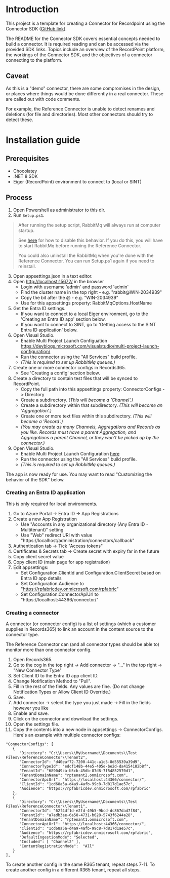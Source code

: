# Introduction 
This project is a template for creating a Connector for Recordpoint using the Connector SDK ([GitHub link][github-link]). 

The README for the Connector SDK covers essential concepts needed to build a connector. It is required reading and can be accessed via the provided SDK links. Topics include an overview of the RecordPoint platform, the workings of the Connector SDK, and the objectives of a connector connecting to the platform.

## Caveat

As this is a "demo" connector, there are some compromises in the design, or places where things would be done differently in a real connector. 
These are called out with code comments.

For example, the Reference Connector is unable to detect renames and deletions (for file and directories). Most other connectors should try to detect these.

# Installation guide

## Prerequisites
- Chocolatey
- .NET 8 SDK
- Eiger (RecordPoint) environment to connect to (local or SINT)

## Process 

1. Open Powershell as administrator to this dir.
2. Run `Setup.ps1`.

> After running the setup script, RabbitMq will always run at computer startup.
> 
> See [here][rabbitmq-service] for how to disable this behavior. If you do this, you will have to start RabbitMq before running the Reference Connector.
>
> You could also uninstall the RabbitMq when you're done with the Reference Connector. You can run Setup.ps1 again if you need to reinstall.

3. Open appsettings.json in a text editor.
4. Open [http://localhost:15672/][rabbitmq-localhost] in the browser
   - Login with username 'admin' and password 'admin'
   - Find the cluster name in the top right - e.g. "rabbit@WIN-2034939"
   - Copy the bit after the @ - e.g. "WIN-2034939"
   - Use for this appsettings property: RabbitMqOptions.HostName
5. Get the Entra ID settings. 
   - If you want to connect to a local Eiger environment, go to the 'Creating an Entra ID app' section below.
   - If you want to connect to SINT, go to 'Getting access to the SINT Entra ID application' below.
6. Open Visual Studio.
   - Enable Multi Project Launch Configuation https://devblogs.microsoft.com/visualstudio/multi-project-launch-configuration/
   - Run the connector using the "All Services" build profile.
   - *(This is required to set up RabbitMq queues.)*
7. Create one or more connector configs in Records365. 
   - See 'Creating a config' section below.
8. Create a directory to contain test files that will be synced to RecordPoint.
   - Copy the full path into this appsettings property: ConnectorConfigs -> Directory
   - Create a subdirectory. *(This will become a 'Channel'.)*
   - Create a subdirectory within that subdirectory. *(This will become an 'Aggregation'.)*
   - Create one or more text files within this subdirectory. *(This will become a 'Record'.)*
   - *(You may create as many Channels, Aggregations and Records as you like. Records must have a parent Aggregation, and Aggregations a parent Channel, or they won't be picked up by the connector.)*
8. Open Visual Studio.
   - Enable Multi Project Launch Configuration [here][multi-project-launch]
   - Run the connector using the "All Services" build profile.
   - *(This is required to set up RabbitMq queues.)*

The app is now ready for use. 
You may want to read "Customizing the behavior of the SDK" below.

### Creating an Entra ID application 
This is only required for local environments. 

1. Go to Azure Portal -> Entra ID -> App Registrations
2. Create a new App Registration 
   - Use "Accounts in any organizational directory (Any Entra ID - Multitenant)" setting 
   - Use "Web" redirect URI with value "https://localhost/administration/connectors/callback"
3. Authentication tab -> Tick "Access tokens"
4. Certificates & Secrets tab -> Create secret with expiry far in the future
5. Copy client secret value
6. Copy client ID (main page for app registration)
7. Edit appsettings:
   - Set Configuration.ClientId and Configuration.ClientSecret based on Entra ID app details
   - Set Configuration.Audience to "https://rpfabricdev.onmicrosoft.com/rpfabric"
   - Set Configuration.ConnectorApiUrl to "https://localhost:44366/connector/"

### Creating a connector

A connector (or connector config) is a list of settings (which a customer supplies in Records365) to link an account in the content source to the connector type.

The Reference Connector can (and all connector types should be able to) monitor more than one connector config.

1. Open Records365.
2. Go to the cog in the top right -> Add connector -> "..." in the top right -> "New Connector Type"
3. Set Client ID to the Entra ID app client ID.
4. Change Notification Method to "Pull".
5. Fill in the rest of the fields. Any values are fine. (Do not change Notification Types or Allow Client ID Override.)
6. Save. 
7. Add connector -> select the type you just made -> Fill in the fields however you like
8. Enable and save.
9. Click on the connector and download the settings.
10. Open the settings file.
11. Copy the contents into a new node in appsettings -> ConnectorConfigs. Here's an example with multiple connector configs:
```
"ConnectorConfigs": [
   {
      "Directory": "C:\\Users\\MyUsername\\Documents\\Test Files\\ReferenceConnector\\Tenant2",
      "ConnectorId": "d40eaf72-7200-441c-a1c5-8d55539a39d9",
      "ConnectorTypeId": "edcf148b-44e5-405e-be2d-da4154182b8f",
      "TenantId": "689049ca-b5cb-45db-87d8-7f54852570d1",
      "TenantDomainName": "rptenant2.onmicrosoft.com",
      "ConnectorApiUrl": "https://localhost:44366/connector/",
      "ClientId": "1cd68a5a-d4a9-4afb-99c8-7d817d1ae57c",
      "Audience": "https://rpfabricdev.onmicrosoft.com/rpfabric"
   },
   {
      "Directory": "C:\\Users\\MyUsername\\Documents\\Test Files\\ReferenceConnector\\Tenant1",
      "ConnectorId": "62f4df1d-e2fd-49b5-9bcd-dc867dad7f84",
      "TenantId": "a7adb3ae-6a58-4731-b628-5743f6244a28",
      "TenantDomainName": "rptenant1.onmicrosoft.com",
      "ConnectorApiUrl": "https://localhost:44366/connector/",
      "ClientId": "1cd68a5a-d4a9-4afb-99c8-7d817d1ae57c",
      "Audience": "https://rpfabricdev.onmicrosoft.com/rpfabric",
      "DefaultIngestionMode": "Selected",
      "Included": [ "Channel2" ],
      "ContentRegistrationMode":  "All"
   }
],
```

To create another config in the same R365 tenant, repeat steps 7-11.
To create another config in a different R365 tenant, repeat all steps.

[github-link]: https://github.com/RecordPoint/RecordPoint.Connectors.SDK
[rabbitmq-service]: https://www.rabbitmq.com/docs/man/rabbitmq-service.8
[rabbitmq-localhost]: http://localhost:15672/
[multi-project-launch]: https://devblogs.microsoft.com/visualstudio/multi-project-launch-configuration/
